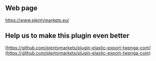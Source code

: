 ## Web page
 
https://www.plentymarkets.eu/

## Help us to make this plugin even better

[https://github.com/plentymarkets/plugin-elastic-export-twenga-com](https://github.com/plentymarkets/plugin-elastic-export-twenga-com)
